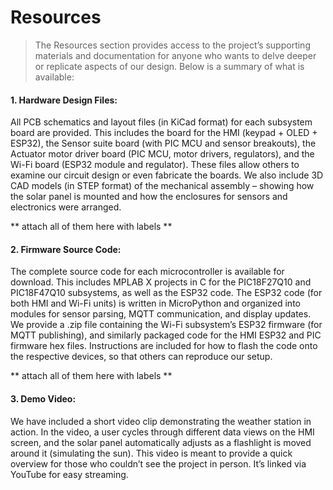 # Resources

> The Resources section provides access to the project’s supporting materials and documentation for anyone who wants to delve deeper or replicate aspects of our design. Below is a summary of what is available:


#### 1. Hardware Design Files:
All PCB schematics and layout files (in KiCad format) for each subsystem board are provided. This includes the board for the HMI (keypad + OLED + ESP32), the Sensor suite board (with PIC MCU and sensor breakouts), the Actuator motor driver board (PIC MCU, motor drivers, regulators), and the Wi-Fi board (ESP32 module and regulator). These files allow others to examine our circuit design or even fabricate the boards. We also include 3D CAD models (in STEP format) of the mechanical assembly – showing how the solar panel is mounted and how the enclosures for sensors and electronics were arranged.

   ** attach all of them here with labels **

#### 2. Firmware Source Code:
The complete source code for each microcontroller is available for download. This includes MPLAB X projects in C for the PIC18F27Q10 and PIC18F47Q10 subsystems, as well as the ESP32 code. The ESP32 code (for both HMI and Wi-Fi units) is written in MicroPython and organized into modules for sensor parsing, MQTT communication, and display updates. We provide a .zip file containing the Wi-Fi subsystem’s ESP32 firmware (for MQTT publishing), and similarly packaged code for the HMI ESP32 and PIC firmware hex files. Instructions are included for how to flash the code onto the respective devices, so that others can reproduce our setup. 

** attach all of them here with labels **

#### 3. Demo Video:
We have included a short video clip demonstrating the weather station in action. In the video, a user cycles through different data views on the HMI screen, and the solar panel automatically adjusts as a flashlight is moved around it (simulating the sun). This video is meant to provide a quick overview for those who couldn’t see the project in person. It’s linked via YouTube for easy streaming. 